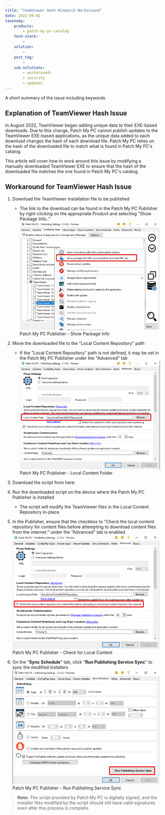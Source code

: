 ```yaml
---
title: "TeamViewer Hash Mismatch Workaround"
date: 2022-09-01
taxonomy:
    products:
        - patch-my-pc-catalog
    tech-stack:
        - 
    solution:
        - 
    post_tag:
        - 
    sub-solutions:
        - workarounds
        - security
        - updates
---
```


A short summary of the issue including keywords.

## Explanation of TeamViewer Hash Issue

In August 2022, TeamViewer began adding unique data to their EXE-based downloads. Due to this change, Patch My PC cannot publish updates to the TeamViewer EXE-based applications, as the unique data added to each download changes the hash of each download file. Patch My PC relies on the hash of the downloaded file to match what is found in Patch My PC's catalog.

This article will cover how to work around this issue by modifying a manually downloaded TeamViewer EXE to ensure that the hash of the downloaded file matches the one found in Patch My PC's catalog.

## Workaround for TeamViewer Hash Issue

1. Download the TeamViewer installation file to be published
    - The link to the download can be found in the Patch My PC Publisher by right-clicking on the appropriate Product and selecting "Show Package Info.."
        ![Screenshot of the Patch My PC Publisher with the option to show package info selected](/_images/RemoteDesktopManagerFree_t5uiehYV0L.png "Screenshot of the Patch My PC Publisher with the option to show package info selected")
        Patch My PC Publisher - Show Package Info

3. Move the downloaded file to the "Local Content Repository" path
    - If the "Local Content Repository" path is not defined, it may be set in the Patch My PC Publisher under the "Advanced" tab
        ![Screenshot of the Patch My PC Publisher with the Local Content folder indicated.](/_images/RemoteDesktopManagerFree_mDlEYM2DLo.png "Screenshot of the Patch My PC Publisher with the Local Content folder indicated.")
        Patch My PC Publisher - Local Content Folder

5. Download the script from here:

7. Run the downloaded script on the device where the Patch My PC Publisher is installed
    - The script will modify the TeamViewer files in the Local Content Repository in-place

9. In the Publisher, ensure that the checkbox to "Check the local content repository for content files before attempting to download content files from the internet." under the "Advanced" tab is enabled
    ![Screenshot of the Patch My PC Publisher on the Advanced Tab with the ](/_images/RemoteDesktopManagerFree_voRM5G9tAx.png "Screenshot of the Patch My PC Publisher on the Advanced Tab with the ")
    Patch My PC Publisher - Check for Local Content

11. On the "**Sync Schedule**" tab, click "**Run Publishing Service Sync**" to sync the modified installers
     ![Screenshot of the Patch My PC Publisher on the Sync Schedule Tab with Run Publishing Service Sync button identified](/_images/RemoteDesktopManagerFree_utyQpai8dZ.png "Screenshot of the Patch My PC Publisher on the Sync Schedule Tab with Run Publishing Service Sync button identified")
     Patch My PC Publisher - Run Publishing Service Sync

> **Note:** The script provided by Patch My PC is digitally signed, and the installer files modified by the script should still have valid signatures even after this process is complete.